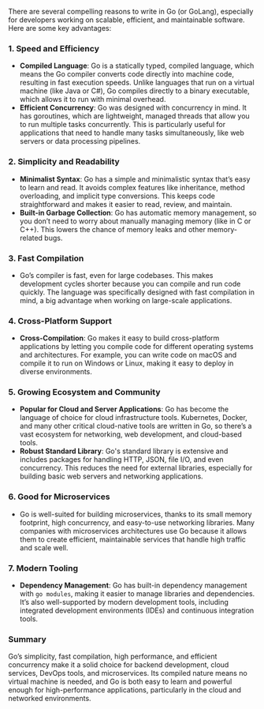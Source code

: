 There are several compelling reasons to write in Go (or GoLang), especially for developers working on scalable, efficient, and maintainable software. Here are some key advantages:

### 1. **Speed and Efficiency**
   - **Compiled Language**: Go is a statically typed, compiled language, which means the Go compiler converts code directly into machine code, resulting in fast execution speeds. Unlike languages that run on a virtual machine (like Java or C#), Go compiles directly to a binary executable, which allows it to run with minimal overhead.
   - **Efficient Concurrency**: Go was designed with concurrency in mind. It has goroutines, which are lightweight, managed threads that allow you to run multiple tasks concurrently. This is particularly useful for applications that need to handle many tasks simultaneously, like web servers or data processing pipelines.

### 2. **Simplicity and Readability**
   - **Minimalist Syntax**: Go has a simple and minimalistic syntax that’s easy to learn and read. It avoids complex features like inheritance, method overloading, and implicit type conversions. This keeps code straightforward and makes it easier to read, review, and maintain.
   - **Built-in Garbage Collection**: Go has automatic memory management, so you don’t need to worry about manually managing memory (like in C or C++). This lowers the chance of memory leaks and other memory-related bugs.

### 3. **Fast Compilation**
   - Go’s compiler is fast, even for large codebases. This makes development cycles shorter because you can compile and run code quickly. The language was specifically designed with fast compilation in mind, a big advantage when working on large-scale applications.

### 4. **Cross-Platform Support**
   - **Cross-Compilation**: Go makes it easy to build cross-platform applications by letting you compile code for different operating systems and architectures. For example, you can write code on macOS and compile it to run on Windows or Linux, making it easy to deploy in diverse environments.

### 5. **Growing Ecosystem and Community**
   - **Popular for Cloud and Server Applications**: Go has become the language of choice for cloud infrastructure tools. Kubernetes, Docker, and many other critical cloud-native tools are written in Go, so there’s a vast ecosystem for networking, web development, and cloud-based tools.
   - **Robust Standard Library**: Go's standard library is extensive and includes packages for handling HTTP, JSON, file I/O, and even concurrency. This reduces the need for external libraries, especially for building basic web servers and networking applications.

### 6. **Good for Microservices**
   - Go is well-suited for building microservices, thanks to its small memory footprint, high concurrency, and easy-to-use networking libraries. Many companies with microservices architectures use Go because it allows them to create efficient, maintainable services that handle high traffic and scale well.

### 7. **Modern Tooling**
   - **Dependency Management**: Go has built-in dependency management with `go modules`, making it easier to manage libraries and dependencies. It’s also well-supported by modern development tools, including integrated development environments (IDEs) and continuous integration tools.

### Summary
Go’s simplicity, fast compilation, high performance, and efficient concurrency make it a solid choice for backend development, cloud services, DevOps tools, and microservices. Its compiled nature means no virtual machine is needed, and Go is both easy to learn and powerful enough for high-performance applications, particularly in the cloud and networked environments.